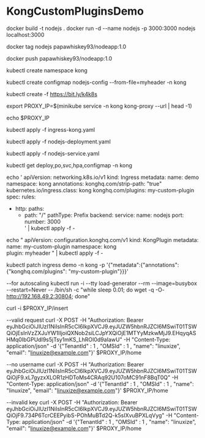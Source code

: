 # KongCustomPluginsDemo

docker build -t nodejs .
docker run -d --name nodejs -p 3000:3000 nodejs
localhost:3000

docker tag nodejs papawhiskey93/nodeapp:1.0

docker push papawhiskey93/nodeapp:1.0



kubectl create namespace kong

kubectl create configmap nodejs-config --from-file=myheader -n kong


kubectl create -f https://bit.ly/k4k8s

export PROXY_IP=$(minikube service -n kong kong-proxy --url | head -1)

echo $PROXY_IP

kubectl apply -f ingress-kong.yaml

kubectl apply -f nodejs-deployment.yaml

kubectl apply -f nodejs-service.yaml

kubectl get deploy,po,svc,hpa,configmap -n kong


echo '
apiVersion: networking.k8s.io/v1
kind: Ingress
metadata:
  name: demo
  namespace: kong
  annotations: 
    konghq.com/strip-path: "true"
    kubernetes.io/ingress.class: kong
    konghq.com/plugins: my-custom-plugin
spec:
  rules:
  - http:
      paths:
      - path: "/"
        pathType: Prefix
        backend:
          service:
            name: nodejs
            port: 
             number: 3000		   
' | kubectl apply -f -

echo "
apiVersion: configuration.konghq.com/v1
kind: KongPlugin
metadata:
  name: my-custom-plugin
  namespace: kong  
plugin: myheader
" | kubectl apply -f -


kubectl patch ingress demo -n kong -p '{"metadata":{"annotations":{"konghq.com/plugins": "my-custom-plugin"}}}'

--for autoscaling
kubectl run -i --tty load-generator --rm --image=busybox --restart=Never -- /bin/sh -c "while sleep 0.01; do wget -q -O- http://192.168.49.2:30804; done"

curl -i $PROXY_IP/insert

--valid request
curl -X POST -H "Authorization: Bearer eyJhbGciOiJIUzI1NiIsInR5cCI6IkpXVCJ9.eyJUZW5hbnRJZCI6MSwiT01TSWQiOjEsInVzZXJuYW1lIjoiQXNob2siLCJpYXQiOjE1MTYyMzkwMjJ9.EHqyqASHMq0IbGPUdI9s5jTsy1mKS_LhROI0d9aIawU" -H "Content-Type: application/json" -d '{"TenantId" : 1 , "OMSId" : 1 , "name": "linuxize", "email": "linuxize@example.com"}' $PROXY_IP/home

--no username
curl -X POST -H "Authorization: Bearer eyJhbGciOiJIUzI1NiIsInR5cCI6IkpXVCJ9.eyJUZW5hbnRJZCI6MSwiT01TSWQiOjF9.xL7gyzxXLOR1zHDToMs4CRAq92U107oMC91nF8BqT0Q" -H "Content-Type: application/json" -d '{"TenantId" : 1 , "OMSId" : 1 , "name": "linuxize", "email": "linuxize@example.com"}' $PROXY_IP/home

--invalid key
curl -X POST -H "Authorization: Bearer eyJhbGciOiJIUzI1NiIsInR5cCI6IkpXVCJ9.eyJUZW5hbnRJZCI6MSwiT01TSWQiOjF9.734P6TcrCEEPyibS-POhMuBTd2Q-k5sIXvuBPXLqVyg" -H "Content-Type: application/json" -d '{"TenantId" : 1 , "OMSId" : 1 , "name": "linuxize", "email": "linuxize@example.com"}' $PROXY_IP/home



